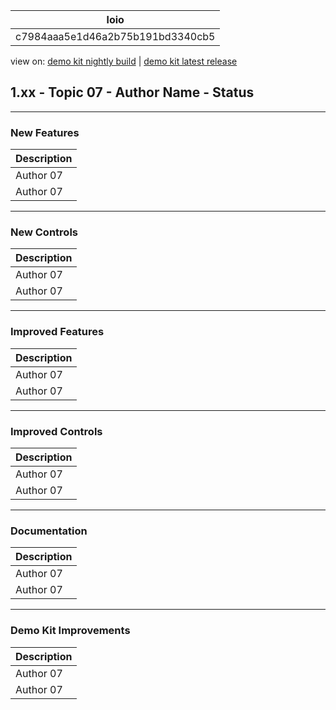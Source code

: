 <!-- loioc7984aaa5e1d46a2b75b191bd3340cb5 -->

| loio |
| -----|
| c7984aaa5e1d46a2b75b191bd3340cb5 |

<div id="loio">

view on: [demo kit nightly build](https://openui5nightly.hana.ondemand.com/#/topic/c7984aaa5e1d46a2b75b191bd3340cb5) | [demo kit latest release](https://openui5.hana.ondemand.com/#/topic/c7984aaa5e1d46a2b75b191bd3340cb5)</div>

## 1.xx - Topic 07 - Author Name - Status

***

<a name="loioc7984aaa5e1d46a2b75b191bd3340cb5__section_yxw_pxt_zcb"/>

### New Features

 <a name="loioc7984aaa5e1d46a2b75b191bd3340cb5__table_krd_ltq_mfb"/>

|Description|
|-----------|
|Аuthor 07|
|Аuthor 07|

***

<a name="loioc7984aaa5e1d46a2b75b191bd3340cb5__section_bkm_s15_zcb"/>

### New Controls

 <a name="loioc7984aaa5e1d46a2b75b191bd3340cb5__table_ejf_dvq_mfb"/>

|Description|
|-----------|
|Аuthor 07|
|Аuthor 07|

***

<a name="loioc7984aaa5e1d46a2b75b191bd3340cb5__section_qwl_pb5_zcb"/>

### Improved Features

 <a name="loioc7984aaa5e1d46a2b75b191bd3340cb5__table_tpj_dvq_mfb"/>

|Description|
|-----------|
|Аuthor 07|
|Аuthor 07|

***

<a name="loioc7984aaa5e1d46a2b75b191bd3340cb5__section_rqn_wd5_zcb"/>

### Improved Controls

 <a name="loioc7984aaa5e1d46a2b75b191bd3340cb5__table_qcq_dvq_mfb"/>

|Description|
|-----------|
|Аuthor 07|
|Аuthor 07|

***

<a name="loioc7984aaa5e1d46a2b75b191bd3340cb5__section_z2h_fh5_zcb"/>

### Documentation

 <a name="loioc7984aaa5e1d46a2b75b191bd3340cb5__table_u2d_2vq_mfb"/>

|Description|
|-----------|
|Аuthor 07|
|Аuthor 07|

***

<a name="loioc7984aaa5e1d46a2b75b191bd3340cb5__section_r5v_3h5_zcb"/>

### Demo Kit Improvements

 <a name="loioc7984aaa5e1d46a2b75b191bd3340cb5__table_e2h_2vq_mfb"/>

|Description|
|-----------|
|Аuthor 07|
|Аuthor 07|

